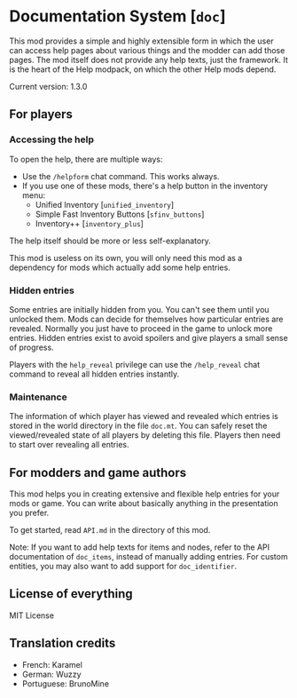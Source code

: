 # Documentation System [`doc`]
This mod provides a simple and highly extensible form in which the user
can access help pages about various things and the modder can add those pages.
The mod itself does not provide any help texts, just the framework.
It is the heart of the Help modpack, on which the other Help mods depend.

Current version: 1.3.0

## For players 
### Accessing the help
To open the help, there are multiple ways:

- Use the `/helpform` chat command. This works always.
- If you use one of these mods, there's a help button in the inventory menu:
    - Unified Inventory [`unified_inventory`]
    - Simple Fast Inventory Buttons [`sfinv_buttons`]
    - Inventory++ [`inventory_plus`]

The help itself should be more or less self-explanatory.

This mod is useless on its own, you will only need this mod as a dependency
for mods which actually add some help entries.

### Hidden entries
Some entries are initially hidden from you. You can't see them until you
unlocked them. Mods can decide for themselves how particular entries are
revealed. Normally you just have to proceed in the game to unlock more
entries. Hidden entries exist to avoid spoilers and give players a small
sense of progress.

Players with the `help_reveal` privilege can use the `/help_reveal` chat
command to reveal all hidden entries instantly.

### Maintenance
The information of which player has viewed and revealed which entries is
stored in the world directory in the file `doc.mt`. You can safely reset
the viewed/revealed state of all players by deleting this file. Players
then need to start over revealing all entries.

## For modders and game authors
This mod helps you in creating extensive and flexible help entries for your
mods or game. You can write about basically anything in the presentation
you prefer.

To get started, read `API.md` in the directory of this mod.

Note: If you want to add help texts for items and nodes, refer to the API
documentation of `doc_items`, instead of manually adding entries.
For custom entities, you may also want to add support for `doc_identifier`.

## License of everything
MIT License

## Translation credits

* French: Karamel
* German: Wuzzy
* Portuguese: BrunoMine

